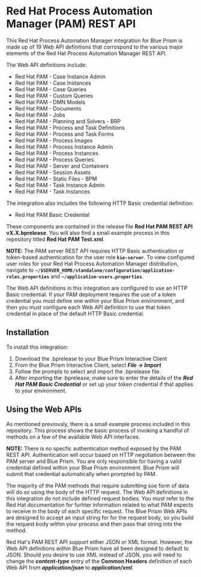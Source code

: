 # Red Hat Process Automation Manager (PAM) REST API

This Red Hat Process Automation Manager integration for Blue Prism is made up of 19 Web API definitions that corrospond to the various major elements of the Red Hat Process Automation Manager REST API.

The Web API definitions include:
* Red Hat PAM - Case Instance Admin
* Red Hat PAM - Case Instances
* Red Hat PAM - Case Queries
* Red Hat PAM - Custom Queries
* Red Hat PAM - DMN Models
* Red Hat PAM - Documents
* Red Hat PAM - Jobs
* Red Hat PAM - Planning and Solvers - BRP
* Red Hat PAM - Process and Task Definitions
* Red Hat PAM - Process and Task Forms
* Red Hat PAM - Process Images
* Red Hat PAM - Process Instance Admin
* Red Hat PAM - Process Instances
* Red Hat PAM - Process Queries
* Red Hat PAM - Server and Containers
* Red Hat PAM - Session Assets
* Red Hat PAM - Static Files - BPM
* Red Hat PAM - Task Instance Admin
* Red Hat PAM - Task Instances

The integration also includes the following HTTP Basic credential definition:
* Red Hat PAM Basic Credential

These components are contained in the release file **Red Hat PAM REST API vX.X.bprelease**. You will also find a small example process in this repository titled **Red Hat PAM Test.xml**.

**NOTE:** The PAM server REST API requires HTTP Basic authentication or token-based authentication for the user role **`kie-server`**. To view configured user roles for your Red Hat Process Automation Manager distribution, navigate to **`~/$SERVER_HOME/standalone/configuration/application-roles.properties`** and **`~/application-users.properties`**. 

The Web API definitions in this integration are configured to use an HTTP Basic credential. If your PAM deployment requires the use of a token credential you must define one within your Blue Prism environment, and then you must configure each Web API definition to use that token credential in place of the default HTTP Basic credential.

## Installation ##
To install this integration:
1. Download the .bprelease to your Blue Prism Interactive Client
2. From the Blue Prism Interactive Client, select ***File* -> *Import***
3. Follow the prompts to select and import the .bprelease file.
4. After importing the .bprelease, make sure to enter the details of the ***Red Hat PAM Basic Credential*** or set up your token credential if that applies to your environment.

## Using the Web APIs ##
As mentioned previously, there is a small example process included in this repository. This process shows the basic process of invoking a handful of methods on a few of the available Web API interfaces.

**NOTE:** There is no specfic authentication method exposed by the PAM REST API. Authentication will occur based on HTTP negotiation between the PAM server and Blue Prism. You are only responsible for having a valid credential defined within your Blue Prism environment. Blue Prism will submit that credential automatically when prompted by PAM.

The majority of the PAM methods that require submitting soe form of data will do so using the body of the HTTP request. The Web API definitions in this integration do not include defined request bodies. You must refer to the Red Hat documentation for furhter information related to what PAM expects to receive in the body of each specific request. The Blue Prism Web APIs are designed to accept an input string for for the request body, so you build the request body within your process and then pass that string into the method.

Red Hat's PAM REST API support either JSON or XML format. However, the Web API definitions within Blue Prism have all been designed to default to JSON. Should you desire to use XML instead of JSON, you will need to change the ***content-type*** entry of the **Common Headers** definition of each Web API from ***application/json*** to ***application/xml***.
